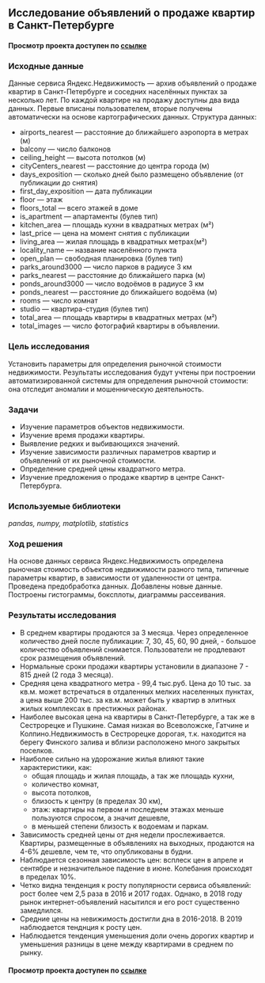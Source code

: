 ## Исследование объявлений о продаже квартир в Санкт-Петербурге
#### Просмотр проекта доступен по [ссылке](https://nbviewer.jupyter.org/github/Irrichie/yandex-praktikum-projects/blob/main/02-Real-estate-market-research/02-Real-estate-market-research.ipynb)
### Исходные данные
Данные сервиса Яндекс.Недвижимость — архив объявлений о продаже квартир в Санкт-Петербурге и соседних населённых пунктах за несколько лет. По каждой квартире на продажу доступны два вида данных. Первые вписаны пользователем, вторые получены автоматически на основе картографических данных.
Структура данных:
- airports_nearest — расстояние до ближайшего аэропорта в метрах (м)
- balcony — число балконов
- ceiling_height — высота потолков (м)
- cityCenters_nearest — расстояние до центра города (м)
- days_exposition — сколько дней было размещено объявление (от публикации до снятия)
- first_day_exposition — дата публикации
- floor — этаж
- floors_total — всего этажей в доме
- is_apartment — апартаменты (булев тип)
- kitchen_area — площадь кухни в квадратных метрах (м²)
- last_price — цена на момент снятия с публикации
- living_area — жилая площадь в квадратных метрах(м²)
- locality_name — название населённого пункта
- open_plan — свободная планировка (булев тип)
- parks_around3000 — число парков в радиусе 3 км
- parks_nearest — расстояние до ближайшего парка (м)
- ponds_around3000 — число водоёмов в радиусе 3 км
- ponds_nearest — расстояние до ближайшего водоёма (м)
- rooms — число комнат
- studio — квартира-студия (булев тип)
- total_area — площадь квартиры в квадратных метрах (м²)
- total_images — число фотографий квартиры в объявлении.

### Цель исследования

Установить параметры для определения рыночной стоимости недвижимости. Результаты исследования будут учтены при построении автоматизированной системы для определения рыночной стоимости: она отследит аномалии и мошенническую деятельность.

### Задачи
- Изучение параметров объектов недвижимости.
- Изучение время продажи квартиры.
- Выявление редких и выбивающихся значений.
- Изучение зависимости различных параметров квартир и объявлений от их рыночной стоимости.
- Определение средней цены квадратного метра.
- Изучение предложения о продаже квартир в центре Санкт-Петербурга.

### Используемые библиотеки
*pandas, numpy, matplotlib, statistics*

### Ход решения
На основе данных сервиса Яндекс.Недвижимость определена рыночная стоимость объектов недвижимости разного типа, типичные параметры квартир, в зависимости от удаленности от центра. Проведена предобработка данных. Добавлены новые данные. Построены гистограммы, боксплоты, диаграммы рассеивания.

### Результаты исследования
* В среднем квартиры продаются за 3 месяца. Через определенное количество дней после публикации: 7, 30, 45, 60, 90 дней, - большое количество объявлений снимается. Пользователи не продлевают срок размещения объявлений.  
* Нормальные сроки продажи квартиры установили в диапазоне 7 - 815 дней (2 года 3 месяца).
* Средняя цена квадратного метра - 99,4 тыс.руб. Цена до 10 тыс. за кв.м. может встречаться в отдаленных мелких населенных пунктах, а цена выше 200 тыс. за кв.м. может быть у квартир в элитных жилых комплексах в престижных районах.
* Наиболее высокая цена на квартиры в Санкт-Петербурге, а так же в Сестрорецке и Пушкине. Самая низкая во Всеволожске, Гатчине и Колпино.Недвижимость в Сестрорецке дорогая, т.к. находится на берегу Финского залива и вблизи расположено много закрытых поселков.  
* Наиболее сильно на удорожание жилья влияют такие характеристики, как:
   * общая площадь и жилая площадь, а так же площадь кухни,
   * количество комнат,
   * высота потолков,
   * близость к центру (в пределах 30 км),
   * этаж: квартиры на первом и последнем этажах меньше пользуются спросом, а значит дешевле,
   * в меньшей степени близость к водоемам и паркам.
* Зависимость средней цены от дня недели прослеживается. Квартиры, размещенные в объявлениях на выходных, продаются на 4-6% дешевле, чем те, что опубликованы в будни.
* Наблюдается сезонная зависимость цен: всплеск цен в апреле и сентябре и незначительное падение в июне. Колебания происходят в пределах 10%.
* Четко видна тенденция к росту популярности сервиса объявлений: рост более чем 2,5 раза в 2016 и 2017 годах. Однако, в 2018 году рынок интернет-объявлений насытился и его рост существенно замедлился. 
* Средние цены на невижимость достигли дна в 2016-2018. В 2019 наблюдается тенднция к росту цен.
* Наблюдается тенденция уменьшения доли очень дорогих квартир и уменьшения разницы в цене между квартирами в среднем по рынку.   

#### Просмотр проекта доступен по [ссылке](https://nbviewer.jupyter.org/github/Irrichie/yandex-praktikum-projects/blob/main/02-Real-estate-market-research/02-Real-estate-market-research.ipynb)
